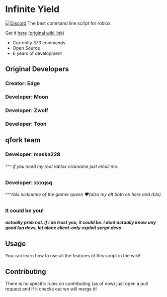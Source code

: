 # Infinite Yield
[![Discord](https://media.discordapp.net/attachments/338403017894395905/668536741942263808/Discord-Logo-Color.png)](https://discord.io/infiniteyield)
The best command line script for roblox.

Get it [here](https://github.com/maska228/infiniteyieldthequeenfork/wiki) ([original wiki link](https://github.com/EdgeIY/infiniteyield/wiki))

 - Currently 373 commands
 - Open Source
 - 6 years of development

## Original Developers
### Creator: Edge

### Developer: Moon
### Developer: Zwolf
### Developer: Toon

## qfork team
### Developer: maska228
###### ^^^ if you need my real roblox nickname just email me.
### Developer: xxxqsq
###### ^^^rblx nickname of the gamer queen :heart:(also my alt both on here and rblx).
### It could be you! 
##### actually prob not. if i do trust you, it could be. i dont actually know any good lua devs, let alone client-only exploit script devs

## Usage
You can learn how to use all the features of this script in the wiki!

## Contributing
There is no specific rules on contributing (as of now) just open a pull request and if it checks out we will merge it!
